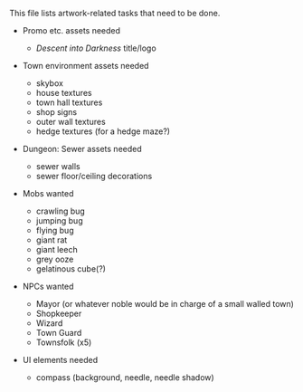 This file lists artwork-related tasks that need to be done.

- Promo etc. assets needed
	- *Descent into Darkness* title/logo

- Town environment assets needed
	- skybox
	- house textures
	- town hall textures
	- shop signs
	- outer wall textures
	- hedge textures (for a hedge maze?)

- Dungeon: Sewer assets needed
	- sewer walls
	- sewer floor/ceiling decorations

- Mobs wanted
	- crawling bug
	- jumping bug
	- flying bug
	- giant rat
	- giant leech
	- grey ooze
	- gelatinous cube(?)

- NPCs wanted
	- Mayor (or whatever noble would be in charge of a small walled town)
	- Shopkeeper
	- Wizard
	- Town Guard
	- Townsfolk (x5)

- UI elements needed
	- compass (background, needle, needle shadow)
	